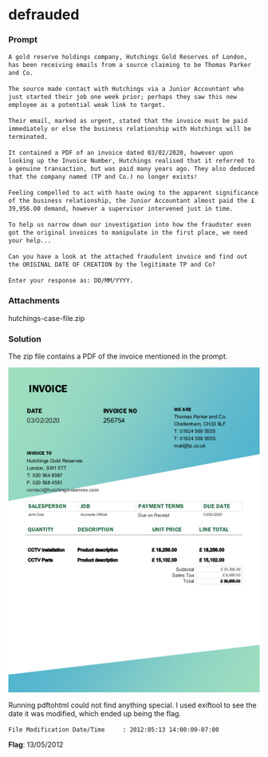 # defrauded

### Prompt
```
A gold reserve holdings company, Hutchings Gold Reserves of London, has been receiving emails from a source claiming to be Thomas Parker and Co.

The source made contact with Hutchings via a Junior Accountant who just started their job one week prior; perhaps they saw this new employee as a potential weak link to target.

Their email, marked as urgent, stated that the invoice must be paid immediately or else the business relationship with Hutchings will be terminated.

It contained a PDF of an invoice dated 03/02/2020, however upon looking up the Invoice Number, Hutchings realised that it referred to a genuine transaction, but was paid many years ago. They also deduced that the company named (TP and Co.) no longer exists!

Feeling compelled to act with haste owing to the apparent significance of the business relationship, the Junior Accountant almost paid the £ 39,956.00 demand, however a supervisor intervened just in time.

To help us narrow down our investigation into how the fraudster even got the original invoices to manipulate in the first place, we need your help...

Can you have a look at the attached fraudulent invoice and find out the ORIGINAL DATE OF CREATION by the legitimate TP and Co?

Enter your response as: DD/MM/YYYY.
```

### Attachments
hutchings-case-file.zip

### Solution
The zip file contains a PDF of the invoice mentioned in the prompt.

![PDF](images/pdf.png)

Running pdftohtml could not find anything special.
I used exiftool to see the date it was modified, which ended up being the flag.

`File Modification Date/Time     : 2012:05:13 14:00:00-07:00`

**Flag**: 13/05/2012
